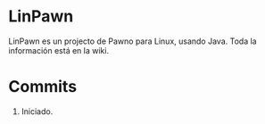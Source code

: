 # LinPawn
LinPawn es un projecto de Pawno para Linux, usando Java.
Toda la información está en la wiki.

# Commits
1. Iniciado.
